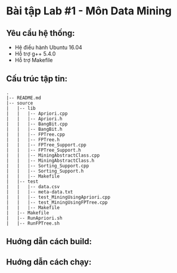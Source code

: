 # Bài tập Lab #1 - Môn Data Mining
## Yêu cầu hệ thống:
* Hệ điều hành Ubuntu 16.04
* Hỗ trợ g++ 5.4.0
* Hỗ trợ Makefile
## Cấu trúc tập tin:
```
.
|-- README.md
|-- source
|   |-- lib
|   |   |-- Apriori.cpp
|   |   |-- Apriori.h
|   |   |-- BangBit.cpp
|   |   |-- BangBit.h
|   |   |-- FPTree.cpp
|   |   |-- FPTree.h
|   |   |-- FPTree_Support.cpp
|   |   |-- FPTree_Support.h
|   |   |-- MiningAbstractClass.cpp
|   |   |-- MiningAbstractClass.h
|   |   |-- Sorting_Support.cpp
|   |   |-- Sorting_Support.h
|   |   |-- Makefile
|   |-- test
|   |   |-- data.csv
|   |   |-- meta-data.txt
|   |   |-- test_MiningUsingApriori.cpp
|   |   |-- test_MiningUsingFPTree.cpp
|   |   |-- Makefile
|   |-- Makefile
|   |-- RunApriori.sh
|   |-- RunFPTree.sh
```
## Huớng dẫn cách build:
## Huớng dẫn cách chạy:
